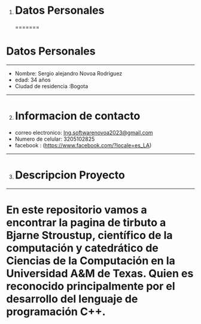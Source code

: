 1. # Datos Personales
   =======

# Datos Personales

---

- Nombre: Sergio alejandro Novoa Rodriguez
- edad: 34 años
- Ciudad de residencia :Bogota

---

2. # Informacion de contacto

- correo electronico: Ing.softwarenovoa2023@gmail.com
- Numero de celular: 3205102825
- facebook : (https://www.facebook.com/?locale=es_LA)

---

3. # Descripcion Proyecto

---

# En este repositorio vamos a encontrar la pagina de tirbuto a **Bjarne Stroustup**, científico de la computación y catedrático de Ciencias de la Computación en la Universidad A&M de Texas. Quien es reconocido principalmente por el desarrollo del lenguaje de programación C++.
